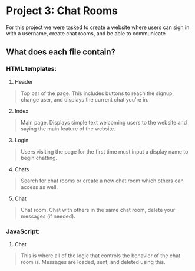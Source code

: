 # Project 3: Chat Rooms

For this project we were tasked to create a website where users can sign in with a username, create chat rooms, and be able to communicate 

## What does each file contain?

### HTML templates:

1. Header
> Top bar of the page. This includes buttons to reach the signup, change user, and displays the current chat you're in.

2. Index
> Main page. Displays simple text welcoming users to the website and saying the main feature of the website.

3. Login
> Users visiting the page for the first time must input a display name to begin chatting.


4. Chats
> Search for chat rooms or create a new chat room which others can access as well.

5. Chat
> Chat room. Chat with others in the same chat room, delete your messages (if needed).

### JavaScript:

1. Chat
>  This is where all of the logic that controls the behavior of the chat room is. Messages are loaded, sent, and deleted using this.
